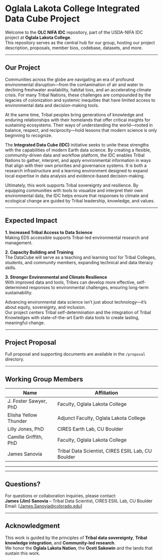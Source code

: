 # Oglala Lakota College Integrated Data Cube Project

Welcome to the **OLC NIFA IDC** repository, part of the USDA-NIFA IDC project at **Oglala Lakota College**.  
This repository serves as the central hub for our group, hosting our project description, proposals, member bios, codebase, datasets, and more.

---

## Our Project

Communities across the globe are navigating an era of profound environmental disruption—from the contamination of air and water to declining freshwater availability, habitat loss, and an accelerating climate crisis. For many Tribal Nations, these challenges are compounded by the legacies of colonization and systemic inequities that have limited access to environmental data and decision-making tools.

At the same time, Tribal peoples bring generations of knowledge and enduring relationships with their homelands that offer critical insights for sustaining ecosystems. Their ways of understanding the world—rooted in balance, respect, and reciprocity—hold lessons that modern science is only beginning to recognize.

The **Integrated Data Cube (IDC)** initiative seeks to unite these strengths with the capabilities of modern Earth data science. By creating a flexible, community-driven data and workflow platform, the IDC enables Tribal Nations to gather, interpret, and apply environmental information in ways that align with their own priorities and governance systems. It is both a research infrastructure and a learning environment designed to expand local expertise in data analysis and evidence-based decision-making.

Ultimately, this work supports Tribal sovereignty and resilience. By equipping communities with tools to visualize and interpret their own environmental data, the IDC helps ensure that responses to climate and ecological change are guided by Tribal leadership, knowledge, and values.

---

## Expected Impact

**1. Increased Tribal Access to Data Science**  
Making EDS accessible supports Tribal-led environmental research and management.

**2. Capacity Building and Training**  
The DataCube will serve as a teaching and learning tool for Tribal Colleges, students, and community members, expanding technical and data literacy skills.

**3. Stronger Environmental and Climate Resilience**  
With improved data and tools, Tribes can develop more effective, self-determined responses to environmental challenges, ensuring long-term sustainability.

Advancing environmental data science isn’t just about technology—it’s about equity, sovereignty, and inclusion.  
Our project centers Tribal self-determination and the integration of Tribal Knowledges with state-of-the-art Earth data tools to create lasting, meaningful change.

---

## Project Proposal

Full proposal and supporting documents are available in the `/proposal` directory.

---

## Working Group Members

| Name | Affiliation |
|------|--------------|
| J. Foster Sawyer, PhD | Faculty, Oglala Lakota College |
| Elisha Yellow Thunder | Adjunct Faculty, Oglala Lakota College |
| Lilly Jones, PhD | CIRES Earth Lab, CU Boulder |
| Camille Griffith, PhD | Faculty, Oglala Lakota College |
| James Sanovia | Tribal Data Scientist, CIRES ESIIL Lab, CU Boulder |

---


---

## Questions?

For questions or collaboration inquiries, please contact:  
**James (Jim) Sanovia** – Tribal Data Scientist, CIRES ESIIL Lab, CU Boulder  
Email: [James.Sanovia@colorado.edu]

---

## Acknowledgment

This work is guided by the principles of **Tribal data sovereignty**, **Tribal knowledge integration**, and **Community-led research**.  
We honor the **Oglala Lakota Nation**, the **Oceti Sakowin** and the lands that sustain this work.


